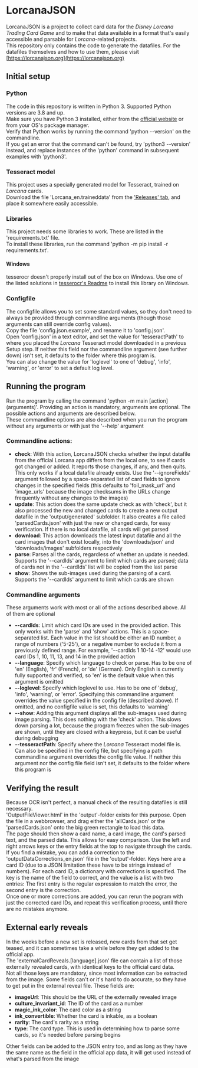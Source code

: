 # LorcanaJSON

LorcanaJSON is a project to collect card data for the *Disney Lorcana Trading Card Game* and to make that data available in a format that's easily accessible and parsable for *Lorcana*-related projects.  
This repository only contains the code to generate the datafiles. For the datafiles themselves and how to use them, please visit [https://lorcanajson.org](https://lorcanajson.org) 
## Initial setup
### Python
The code in this repository is written in Python 3. Supported Python versions are 3.8 and up.  
Make sure you have Python 3 installed, either from the [official website](https://www.python.org) or from your OS's package manager.  
Verify that Python works by running the command 'python --version' on the commandline.  
If you get an error that the command can't be found, try 'python3 --version' instead, and replace instances of the 'python' command in subsequent examples with 'python3'.   
### Tesseract model
This project uses a specially generated model for Tesseract, trained on *Lorcana* cards.  
Download the file 'Lorcana_en.traineddata' from the ['Releases' tab](https://github.com/LorcanaJSON/LorcanaJSON/releases), and place it somewhere easily accessible.    
### Libraries
This project needs some libraries to work. These are listed in the 'requirements.txt' file.  
To install these libraries, run the command 'python -m pip install -r requirements.txt'.  
#### Windows
tesserocr doesn't properly install out of the box on Windows. Use one of the listed solutions in [tesserocr's Readme](https://github.com/sirfz/tesserocr#windows) to install this library on Windows.  
### Configfile
The configfile allows you to set some standard values, so they don't need to always be provided through commandline arguments (though those arguments can still override config values).  
Copy the file 'config.json.example', and rename it to 'config.json'.  
Open 'config.json' in a text editor, and set the value for 'tesseractPath' to where you placed the *Lorcana* Tesseract model downloaded in a previous Setup step. If neither this field nor the commandline argument (see further down) isn't set, it defaults to the folder where this program is.  
You can also change the value for 'loglevel' to one of 'debug', 'info', 'warning', or 'error' to set a default log level.  

## Running the program
Run the program by calling the command 'python -m main [action] (arguments)'. Providing an action is mandatory,  arguments are optional. The possible actions and arguments are described below.  
These commandline options are also described when you run the program without any arguments or with just the '--help' argument
### Commandline actions:
* **check**: With this action, LorcanaJSON checks whether the input datafile from the official Lorcana app differs from the local one, to see if cards got changed or added. It reports those changes, if any, and then quits. This only works if a local datafile already exists. Use the '--ignoreFields' argument followed by a space-separated list of card fields to ignore changes in the specified fields (this defaults to 'foil_mask_url' and 'image_urls' because the image checksums in the URLs change frequently without any changes to the images)
* **update**: This action does the same update check as with 'check', but it also processed the new and changed cards to create a new output datafile in the 'output/generated' subfolder. It also creates a file called 'parsedCards.json' with just the new or changed cards, for easy verification. If there is no local datafile, all cards will get parsed
* **download**: This action downloads the latest input datafile and all the card images that don't exist locally, into the 'downloads/json' and 'downloads/images' subfolders respectively
* **parse**: Parses all the cards, regardless of whether an update is needed. Supports the '--cardIds' argument to limit which cards are parsed; data of cards not in the '--cardIds' list will be copied from the last parse
* **show**: Shows the sub-images used during the parsing of a card. Supports the '--cardIds' argument to limit which cards are shown
### Commandline arguments
These arguments work with most or all of the actions described above. All of them are optional
* **--cardIds**: Limit which card IDs are used in the provided action. This only works with the 'parse' and 'show' actions. This is a space-separated list. Each value in the list should be either an ID number, a range of numbers ('5-25'), or a negative number to exclude it from a previously defined range. For example, '--cardIds 1 10-14 -12' would use card IDs 1, 10, 11, 13, and 14 in the provided action 
* **--language**: Specify which language to check or parse. Has to be one of 'en' (English), 'fr' (French), or 'de' (German). Only English is currently fully supported and verified, so 'en' is the default value when this argument is omitted
* **--loglevel**: Specify which loglevel to use. Has to be one of 'debug', 'info', 'warning', or 'error'. Specifying this commandline argument overrides the value specified in the config file (described above). If omitted, and no configfile value is set, this defaults to 'warning'
* **--show**: Adding this argument displays all the sub-images used during image parsing. This does nothing with the 'check' action. This slows down parsing a lot, because the program freezes when the sub-images are shown, until they are closed with a keypress, but it can be useful during debugging
* **--tesseractPath**: Specify where the *Lorcana* Tesseract model file is. Can also be specified in the config file, but specifying a path commandline argument overrides the config file value. If neither this argument nor the config file field isn't set, it defaults to the folder where this program is

## Verifying the result
Because OCR isn't perfect, a manual check of the resulting datafiles is still necessary.  
'OutputFileViewer.html' in the 'output'-folder exists for this purpose. Open the file in a webbrowser, and drag either the 'allCards.json' or the 'parsedCards.json' onto the big green rectangle to load this data.  
The page should then show a card name, a card image, the card's parsed text, and the parsed data. This allows for easy comparison. Use the left and right arrows keys or the entry fields at the top to navigate through the cards.  
If you find a mistake, you can add a correction to the 'outputDataCorrections_en.json' file in the 'output'-folder. Keys here are a card ID (due to a JSON limitation these have to be strings instead of numbers). For each card ID, a dictionary with corrections is specified. The key is the name of the field to correct, and the value is a list with two entries: The first entry is the regular expression to match the error, the second entry is the correction.  
Once one or more corrections are added, you can rerun the pogram with just the corrected card IDs, and repeat this verification process, until there are no mistakes anymore.  

## External early reveals
In the weeks before a new set is released, new cards from that set get teased, and it can sometimes take a while before they get added to the official app.  
The 'externalCardReveals.[language].json' file can contain a list of those externally revealed cards, with identical keys to the official card data.  
Not all those keys are mandatory, since most information can be extracted from the image. Some fields can't or it's hard to do accurate, so they have to get put in the external reveal file. These fields are:
* **imageUrl**: This should be the URL of the externally revealed image
* **culture_invariant_id**: The ID of the card as a number
* **magic_ink_color**: The card color as a string
* **ink_convertible**: Whether the card is inkable, as a boolean
* **rarity**: The card's rarity as a string
* **type**: The card type. This is used in determining how to parse some cards, so it's needed before parsing begins  

Other fields can be added to the JSON entry too, and as long as they have the same name as the field in the official app data, it will get used instead of what's parsed from the image
